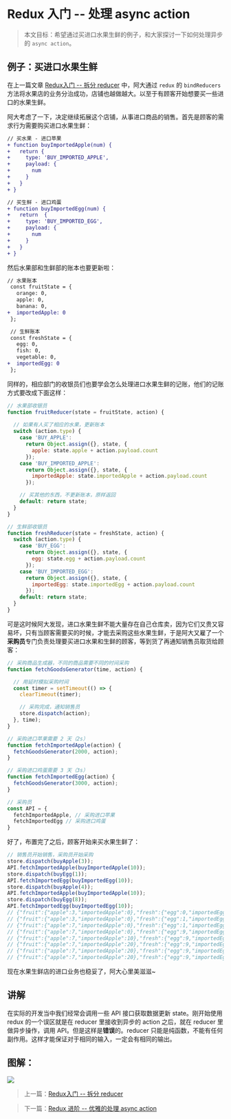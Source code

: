 # Redux 入门 -- 处理 async action

> 本文目标：希望通过买进口水果生鲜的例子，和大家探讨一下如何处理异步的 `async action`。

## 例子：买进口水果生鲜

在上一篇文章 [Redux入门 -- 拆分 reducer](https://juejin.im/post/5ad56db7518825558c47ec91) 中，阿大通过 `redux` 的 `bindReducers` 方法将水果店的业务分治成功，店铺也越做越大。以至于有顾客开始想要买一些进口的水果生鲜。

阿大考虑了一下，决定继续拓展这个店铺，从事进口商品的销售。首先是顾客的需求行为需要购买进口水果生鲜：

```diff
// 买水果 - 进口苹果
+ function buyImportedApple(num) {
+   return {
+     type: 'BUY_IMPORTED_APPLE',
+     payload: {
+       num
+     }
+   }
+ }

// 买生鲜 - 进口鸡蛋
+ function buyImportedEgg(num) {
+   return  {
+     type: 'BUY_IMPORTED_EGG',
+     payload: {
+       num
+     }
+   }
+ }
```

然后水果部和生鲜部的账本也要更新啦：

```diff
// 水果账本
 const fruitState = {
   orange: 0,
   apple: 0,
   banana: 0,
+  importedApple: 0
 };

 // 生鲜账本
 const freshState = {
   egg: 0,
   fish: 0,
   vegetable: 0,
+  importedEgg: 0
 };
```

同样的，相应部门的收银员们也要学会怎么处理进口水果生鲜的记账，他们的记账方式要改成下面这样：

```js
// 水果部收银员
function fruitReducer(state = fruitState, action) {
  
  // 如果有人买了相应的水果，更新账本
  switch (action.type) {
    case 'BUY_APPLE':
      return Object.assign({}, state, {
        apple: state.apple + action.payload.count
      });
    case 'BUY_IMPORTED_APPLE':
      return Object.assign({}, state, {
        importedApple: state.importedApple + action.payload.count
      });

    // 买其他的东西，不更新账本，原样返回
    default: return state;
  } 
}

// 生鲜部收银员
function freshReducer(state = freshState, action) {
  switch (action.type) {
    case 'BUY_EGG':
      return Object.assign({}, state, {
        egg: state.egg + action.payload.count
      });
    case 'BUY_IMPORTED_EGG':
      return Object.assign({}, state, {
        importedEgg: state.importedEgg + action.payload.count
      });
    default: return state;
  } 
}
```

可是这时候阿大发现，进口水果生鲜不能大量存在自己仓库卖，因为它们又贵又容易坏，只有当顾客需要买的时候，才能去采购这些水果生鲜，于是阿大又雇了一个**采购员**专门负责处理要买进口水果和生鲜的顾客，等到货了再通知销售员取货给顾客：

```js
// 采购商品生成器，不同的商品需要不同的时间采购
function fetchGoodsGenerator(time, action) {

  // 用延时模拟采购时间
  const timer = setTimeout(() => {
    clearTimeout(timer);

    // 采购完成，通知销售员
    store.dispatch(action);
  }, time);
}

// 采购进口苹果需要 2 天（2s）
function fetchImportedApple(action) {
  fetchGoodsGenerator(2000, action);
}

// 采购进口鸡蛋需要 3 天（3s）
function fetchImportedEgg(action) {
  fetchGoodsGenerator(3000, action);
}

// 采购员
const API = {
  fetchImportedApple, // 采购进口苹果
  fetchImportedEgg // 采购进口鸡蛋
}
```

好了，布置完了之后，顾客开始来买水果生鲜了：

```js
// 销售员开始销售，采购员开始采购
store.dispatch(buyApple(3));
API.fetchImportedApple(buyImportedApple(10));
store.dispatch(buyEgg(1));
API.fetchImportedEgg(buyImportedEgg(10));
store.dispatch(buyApple(4));
API.fetchImportedApple(buyImportedApple(10));
store.dispatch(buyEgg(8));
API.fetchImportedEgg(buyImportedEgg(10));
// {"fruit":{"apple":3,"importedApple":0},"fresh":{"egg":0,"importedEgg":0}}
// {"fruit":{"apple":3,"importedApple":0},"fresh":{"egg":1,"importedEgg":0}}
// {"fruit":{"apple":7,"importedApple":0},"fresh":{"egg":1,"importedEgg":0}}
// {"fruit":{"apple":7,"importedApple":0},"fresh":{"egg":9,"importedEgg":0}}
// {"fruit":{"apple":7,"importedApple":10},"fresh":{"egg":9,"importedEgg":0}}
// {"fruit":{"apple":7,"importedApple":20},"fresh":{"egg":9,"importedEgg":0}}
// {"fruit":{"apple":7,"importedApple":20},"fresh":{"egg":9,"importedEgg":10}}
// {"fruit":{"apple":7,"importedApple":20},"fresh":{"egg":9,"importedEgg":20}}
```

现在水果生鲜店的进口业务也稳妥了，阿大心里美滋滋~

## 讲解

在实际的开发当中我们经常会调用一些 API 接口获取数据更新 state。刚开始使用 redux 的一个误区就是在 reducer 里接收到异步的 action 之后，就在 reducer 里做异步操作，调用 API。但是这样是**错误**的。reducer 只能是纯函数，不能有任何副作用。这样才能保证对于相同的输入，一定会有相同的输出。

## 图解：

![](http://ox12mie1c.bkt.clouddn.com/DEMO3.png?imageView2/0/q/75%7Cwatermark/2/text/6Zi_5biM/font/5b6u6L2v6ZuF6buR/fontsize/320/fill/I0ZGRkZGRg==/dissolve/50/gravity/SouthEast/dx/20/dy/20%7Cimageslim)

> 上一篇：[Redux入门 -- 拆分 reducer](https://juejin.im/post/5ad56db7518825558c47ec91)

> 下一篇：[Redux 进阶 -- 优雅的处理 async action](https://juejin.im/post/5ad9e80f518825671d201f83)
